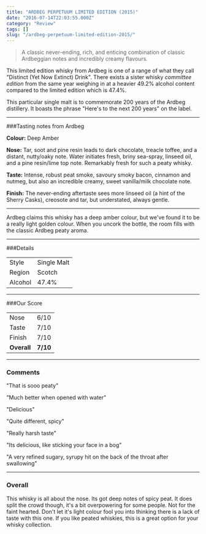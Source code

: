 ```yaml
---
title: "ARDBEG PERPETUUM LIMITED EDITION (2015)"
date: "2016-07-14T22:03:55.000Z"
category: "Review"
tags: []
slug: "/ardbeg-perpetuum-limited-edition-2015/"
---
```

>A classic never-ending, rich, and enticing combination of classic Ardbeggian notes and incredibly creamy flavours. 

This limited edition whisky from Ardbeg is one of a range of what they call "Distinct (Yet Now Extinct) Drink". There exists a sister whisky *committee edition* from the same year weighing in at a heavier 49.2% alcohol content compared to the limited edition which is 47.4%.
 
This particular single malt is to commemorate 200 years of the Ardbeg distillery. It boasts the phrase "Here's to the next 200 years" on the label. 

---

###Tasting notes from Ardbeg

**Colour:** Deep Amber

**Nose:** Tar, soot and pine resin leads to dark chocolate, treacle toffee, and a distant, nutty/oaky note. Water initiates fresh, briny sea-spray, linseed oil, and a pine resin/lime top note. Remarkably fresh for such a peaty whisky.

**Taste:** Intense, robust peat smoke, savoury smoky bacon, cinnamon and nutmeg, but also an incredible creamy, sweet vanilla/milk chocolate note.

**Finish:** The never-ending aftertaste sees more linseed oil (a hint of the Sherry Casks), creosote and tar, but understated, always gentle.

---

Ardbeg claims this whisky has a deep amber colour, but we've found it to be a really light golden colour. When you uncork the bottle, the room fills with the classic Ardbeg peaty aroma.

---

###Details
<table>  
<tr>  
<td class="grey">Style</td><td>Single Malt</td>  
</tr>  
<tr>  
<td class="grey">Region</td><td>Scotch</td>  
</tr>  
<tr>  
<td class="grey">Alcohol</td><td>47.4%</td>  
</tr>  
</table>


---

###Our Score
<table class="score-table">  
<tr>  
<td class="grey">Nose</td><td>6/10</td>  
</tr>  
<tr>  
<td class="grey">Taste</td><td>7/10</td>  
</tr>  
<tr>  
<td class="grey">Finish</td><td>7/10</td>  
</tr>  
<tr>  
<td class="grey"><strong>Overall</strong></td><td><strong>7/10</strong></td>  
</tr>  
</table>

---

### Comments
"That is sooo peaty"

"Much better when opened with water" 

"Delicious"

"Quite different, spicy"

"Really harsh taste"

"Its delicious, like sticking your face in a bog"

"A very refined sugary, syrupy hit on the back of the throat after swallowing"

---

### Overall
This whisky is all about the nose. Its got deep notes of spicy peat. 
It does split the crowd though, it's a bit overpowering for some people. Not for the faint hearted. 
Don't let it's light colour fool you into thinking there is a lack of taste with this one. If you like peated whiskies, this is a great option for your whisky collection. 



    